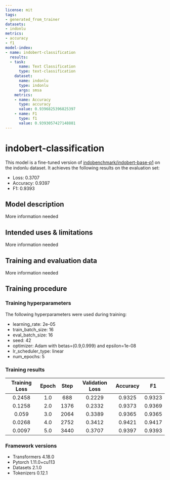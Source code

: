 ```yaml
---
license: mit
tags:
- generated_from_trainer
datasets:
- indonlu
metrics:
- accuracy
- f1
model-index:
- name: indobert-classification
  results:
  - task:
      name: Text Classification
      type: text-classification
    dataset:
      name: indonlu
      type: indonlu
      args: smsa
    metrics:
    - name: Accuracy
      type: accuracy
      value: 0.9396825396825397
    - name: F1
      type: f1
      value: 0.9393057427148881
---
```


<!-- This model card has been generated automatically according to the information the Trainer had access to. You
should probably proofread and complete it, then remove this comment. -->

# indobert-classification

This model is a fine-tuned version of [indobenchmark/indobert-base-p1](https://huggingface.co/indobenchmark/indobert-base-p1) on the indonlu dataset.
It achieves the following results on the evaluation set:
- Loss: 0.3707
- Accuracy: 0.9397
- F1: 0.9393

## Model description

More information needed

## Intended uses & limitations

More information needed

## Training and evaluation data

More information needed

## Training procedure

### Training hyperparameters

The following hyperparameters were used during training:
- learning_rate: 2e-05
- train_batch_size: 16
- eval_batch_size: 16
- seed: 42
- optimizer: Adam with betas=(0.9,0.999) and epsilon=1e-08
- lr_scheduler_type: linear
- num_epochs: 5

### Training results

| Training Loss | Epoch | Step | Validation Loss | Accuracy | F1     |
|:-------------:|:-----:|:----:|:---------------:|:--------:|:------:|
| 0.2458        | 1.0   | 688  | 0.2229          | 0.9325   | 0.9323 |
| 0.1258        | 2.0   | 1376 | 0.2332          | 0.9373   | 0.9369 |
| 0.059         | 3.0   | 2064 | 0.3389          | 0.9365   | 0.9365 |
| 0.0268        | 4.0   | 2752 | 0.3412          | 0.9421   | 0.9417 |
| 0.0097        | 5.0   | 3440 | 0.3707          | 0.9397   | 0.9393 |


### Framework versions

- Transformers 4.18.0
- Pytorch 1.11.0+cu113
- Datasets 2.1.0
- Tokenizers 0.12.1
